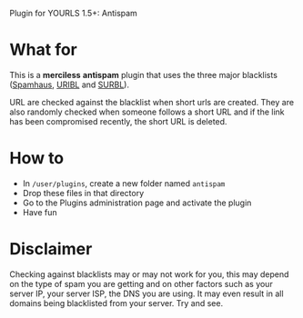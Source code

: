 Plugin for YOURLS 1.5+: Antispam

# What for

This is a __merciless__ __antispam__ plugin that uses the three major blacklists (<a href="http://spamhaus.org">Spamhaus</a>, <a href="http://uribl.com/">URIBL</a> and <a href="http://surbl.org/">SURBL</a>).

URL are checked against the blacklist when short urls are created. They are also randomly checked when someone follows a short
URL and if the link has been compromised recently, the short URL is deleted.

# How to

* In `/user/plugins`, create a new folder named `antispam`
* Drop these files in that directory
* Go to the Plugins administration page and activate the plugin 
* Have fun

# Disclaimer

Checking against blacklists may or may not work for you, this may depend on the type of spam you are getting and on other factors such as your server IP, your server ISP, the DNS you are using. It may even result in all domains being blacklisted from your server. Try and see.
